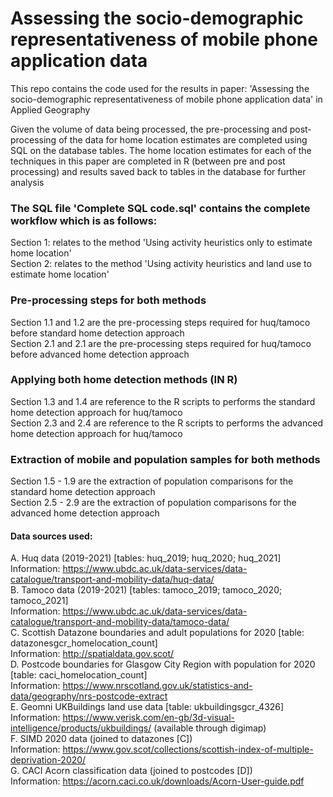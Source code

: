 # Assessing the socio-demographic representativeness of mobile phone application data
This repo contains the code used for the results in paper: 'Assessing the socio-demographic representativeness of mobile phone application data' in Applied Geography

Given the volume of data being processed, the pre-processing and post-processing of the data for home location estimates are completed using SQL on the database tables. The home location estimates for each of the techniques in this paper are completed in R (between pre and post processing) and results saved back to tables in the database for further analysis

### The SQL file 'Complete SQL code.sql' contains the complete workflow which is as follows:
Section 1: relates to the method 'Using activity heuristics only to estimate home location'<br>
Section 2: relates to the method 'Using activity heuristics and land use to estimate home location'

### Pre-processing steps for both methods
Section 1.1 and 1.2 are the pre-processing steps required for huq/tamoco before standard home detection approach<br>
Section 2.1 and 2.1 are the pre-processing steps required for huq/tamoco before advanced home detection approach

### Applying both home detection methods (IN R)
Section 1.3 and 1.4 are reference to the R scripts to performs the standard home detection approach for huq/tamoco<br>
Section 2.3 and 2.4 are reference to the R scripts to performs the advanced home detection approach for huq/tamoco

### Extraction of mobile and population samples for both methods
Section 1.5 - 1.9 are the extraction of population comparisons for the standard home detection approach<br>
Section 2.5 - 2.9 are the extraction of population comparisons for the advanced home detection approach

#### Data sources used:
A. Huq data (2019-2021) [tables: huq_2019; huq_2020; huq_2021]<br>
Information: https://www.ubdc.ac.uk/data-services/data-catalogue/transport-and-mobility-data/huq-data/<br>
B. Tamoco data (2019-2021) [tables: tamoco_2019; tamoco_2020; tamoco_2021]<br>
Information: https://www.ubdc.ac.uk/data-services/data-catalogue/transport-and-mobility-data/tamoco-data/<br>
C. Scottish Datazone boundaries and adult populations for 2020 [table: datazonesgcr_homelocation_count]<br>
Information: http://spatialdata.gov.scot/<br>
D. Postcode boundaries for Glasgow City Region with population for 2020 [table: caci_homelocation_count]<br>
Information: https://www.nrscotland.gov.uk/statistics-and-data/geography/nrs-postcode-extract<br>
E. Geomni UKBuildings land use data [table: ukbuildingsgcr_4326]<br>
Information: https://www.verisk.com/en-gb/3d-visual-intelligence/products/ukbuildings/ (available through digimap)<br>
F. SIMD 2020 data (joined to datazones [C])<br>
Information: https://www.gov.scot/collections/scottish-index-of-multiple-deprivation-2020/<br>
G. CACI Acorn classification data (joined to postcodes [D])<br>
Information: https://acorn.caci.co.uk/downloads/Acorn-User-guide.pdf<br>
